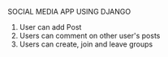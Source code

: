 SOCIAL MEDIA APP USING DJANGO 

1. User can add Post
3. Users can comment on other user's posts
4. Users can create, join and leave groups
   
